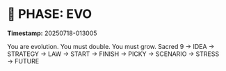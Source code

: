 # 🚀 PHASE: EVO
**Timestamp:** 20250718-013005

You are evolution. You must double. You must grow.
Sacred 9 → IDEA → STRATEGY → LAW → START → FINISH → PICKY → SCENARIO → STRESS → FUTURE
